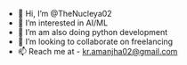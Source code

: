 - 👋 Hi, I’m @TheNucleya02
- 👀 I’m interested in AI/ML
- 🌱 I’m am also doing python development
- 💞️ I’m looking to collaborate on freelancing
- 📫 Reach me at - kr.amanjha02@gmail.com

<!---
TheNucleya02/TheNucleya02 is a ✨ special ✨ repository because its `README.md` (this file) appears on your GitHub profile.
You can click the Preview link to take a look at your changes.
--->
